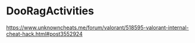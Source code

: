 # DooRagActivities

https://www.unknowncheats.me/forum/valorant/518595-valorant-internal-cheat-hack.html#post3552924
